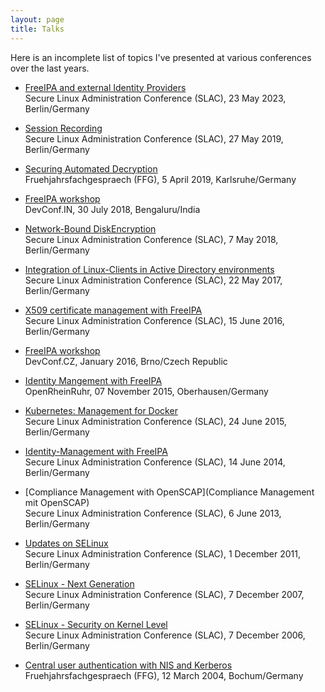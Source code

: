 ```yaml
---
layout: page
title: Talks
---
```


Here is an incomplete list of topics I've presented at various conferences over
the last years.

- [FreeIPA and external Identity Providers](https://www.heinlein-support.de/slac/2023/vortrag/freeipa-und-anbindung-externe-identity-provider)  
Secure Linux Administration Conference (SLAC), 23 May 2023, Berlin/Germany

- [Session Recording](https://www.heinlein-support.de/slac/2019/vortrag/session-recording)  
Secure Linux Administration Conference (SLAC), 27 May 2019, Berlin/Germany

- [Securing Automated Decryption](https://redhat.slides.com/tscherf/sad-2?token=j8J2oML7)  
Fruehjahrsfachgespraech (FFG), 5 April 2019, Karlsruhe/Germany

- [FreeIPA workshop](https://redhat.slides.com/tscherf/deck?token=EItwZ45W)  
DevConf.IN, 30 July 2018, Bengaluru/India

- [Network-Bound DiskEncryption](https://www.heinlein-support.de/slac/2018/vortrag/network-bound-disk-encryption)  
Secure Linux Administration Conference (SLAC), 7 May 2018, Berlin/Germany

- [Integration of Linux-Clients in Active Directory environments](https://www.heinlein-support.de/slac/2017/vortrag/linux-clients-in-windows-ad)  
Secure Linux Administration Conference (SLAC), 22 May 2017, Berlin/Germany

- [X509 certificate management with FreeIPA](https://www.heinlein-support.de/slac/2016/vortrag/x509-zertifikats-management-mit-freeipa)  
Secure Linux Administration Conference (SLAC), 15 June 2016, Berlin/Germany

- [FreeIPA workshop]()  
DevConf.CZ, January 2016, Brno/Czech Republic

- [Identity Mangement with FreeIPA](http://programm.openrheinruhr.de/2015/events/368.de.html)  
OpenRheinRuhr, 07 November 2015, Oberhausen/Germany

- [Kubernetes: Management for Docker](https://www.heinlein-support.de/slac/2015/vortrag/kubernetes-management-fuer-docker)  
Secure Linux Administration Conference (SLAC), 24 June 2015, Berlin/Germany

- [Identity-Management with FreeIPA](https://www.heinlein-support.de/slac/2014/vortrag/identity-management-mit-freeipa)  
Secure Linux Administration Conference (SLAC), 14 June 2014, Berlin/Germany

- [Compliance Management with OpenSCAP](Compliance Management mit OpenSCAP)  
Secure Linux Administration Conference (SLAC), 6 June 2013, Berlin/Germany

- [Updates on SELinux](https://www.heinlein-support.de/slac/2011/vortrag/selinux-was-gibts-neues)  
Secure Linux Administration Conference (SLAC), 1 December 2011, Berlin/Germany

- [SELinux - Next Generation](https://www.heinlein-support.de/web/akademie/slac-2007/slac07-selinux-next-generation/)  
Secure Linux Administration Conference (SLAC), 7 December 2007, Berlin/Germany

- [SELinux - Security on Kernel Level](http://www.heinlein-support.de/web/akademie/slac-selinux)  
Secure Linux Administration Conference (SLAC), 7 December 2006, Berlin/Germany

- [Central user authentication with NIS and Kerberos](https://guug.de/veranstaltungen/ffg2004/abstracts.html#F13)  
Fruehjahrsfachgespraech (FFG), 12 March 2004, Bochum/Germany

